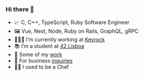 ### Hi there 👋

- 📈 C, C++, TypeScript, Ruby Software Engineer
- 🖼️ Vue, Nest, Node, Ruby on Rails, GraphQL, gRPC
- 👨🏻‍💻 I’m currently working at [Keyrock](https://www.keyrock.eu/)
- 📚 I’m a student at [42 Lisboa](https://www.42lisboa.com/en/)
- 🎨 Some of my [work](https://www.mlrcbsousa.com/)
- 🔗 For business [inquiries](https://linktr.ee/mlrcbsousa)
- 👨‍🍳 I used to be a Chef
